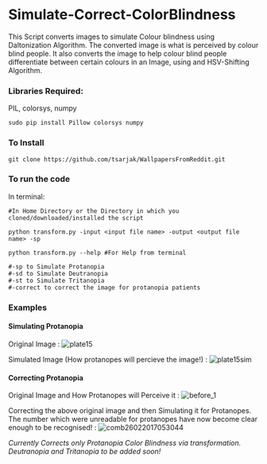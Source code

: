 # Simulate-Correct-ColorBlindness
This Script converts images to simulate Colour blindness using Daltonization Algorithm. The converted image is what is perceived by colour blind people. It also converts the image to help colour blind people differentiate between certain colours in an Image, using and HSV-Shifting Algorithm.

### Libraries Required:
PIL, colorsys, numpy
```shell
sudo pip install Pillow colorsys numpy
```
### To Install
```shell
git clone https://github.com/tsarjak/WallpapersFromReddit.git
```
### To run the code
In terminal:
```shell
#In Home Directory or the Directory in which you cloned/downloaded/installed the script

python transform.py -input <input file name> -output <output file name> -sp

python transform.py --help #For Help from terminal

#-sp to Simulate Protanopia
#-sd to Simulate Deutranopia
#-st to Simulate Tritanopia
#-correct to correct the image for protanopia patients
```

### Examples

#### Simulating Protanopia

Original Image : ![plate15](https://cloud.githubusercontent.com/assets/9898343/23335798/0750036a-fbe3-11e6-9295-15ea03c8429c.jpg) 

Simulated Image (How protanopes will percieve the image!) : 
![plate15sim](https://cloud.githubusercontent.com/assets/9898343/23335813/5509b8b2-fbe3-11e6-8fd5-fc93016e7542.jpg)

#### Correcting Protanopia

Original Image and How Protanopes will Perceive it : ![before_1](https://cloud.githubusercontent.com/assets/9898343/23335851/f23b4682-fbe3-11e6-9fea-2f313c6c6dd3.png)

Correcting the above original image and then Simulating it for Protanopes. The number which were unreadable for protanopes have now become clear enough to be recognised! : ![comb26022017053044](https://cloud.githubusercontent.com/assets/9898343/23335899/db0687f0-fbe4-11e6-9d92-f60bf15a5ff1.jpg)


_Currently Corrects only Protanopia Color Blindness via transformation. Deutranopia and Tritanopia to be added soon!_
